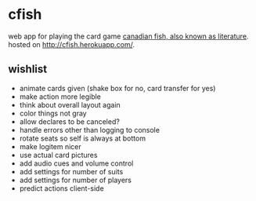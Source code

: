 # cfish

web app for playing the card game [canadian fish, also known as literature](https://www.pagat.com/quartet/literature.html). hosted on http://cfish.herokuapp.com/.

## wishlist

- animate cards given (shake box for no, card transfer for yes)
- make action more legible
- think about overall layout again
- color things not gray
- allow declares to be canceled?
- handle errors other than logging to console
- rotate seats so self is always at bottom
- make logitem nicer
- use actual card pictures
- add audio cues and volume control
- add settings for number of suits
- add settings for number of players
- predict actions client-side
